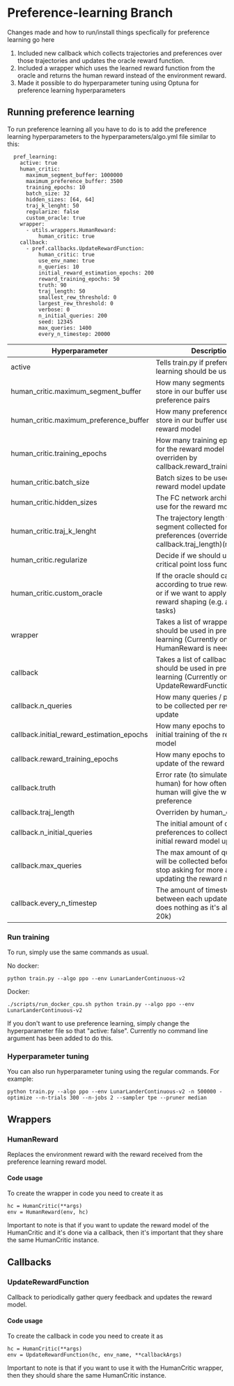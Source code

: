 # Preference-learning Branch
Changes made and how to run/install things specfically for preference learning go here

1) Included new callback which collects trajectories and preferences over those trajectories and updates the oracle reward function.
2) Included a wrapper which uses the learned reward function from the oracle and returns the human reward instead of the environment reward.
3) Made it possible to do hyperparameter tuning using Optuna for preference learning hyperparameters

## Running preference learning
To run preference learning all you have to do is to add the preference learning hyperparameters to the hyperparameters/algo.yml file similar to this:
~~~
  pref_learning:
    active: true
    human_critic:
      maximum_segment_buffer: 1000000
      maximum_preference_buffer: 3500
      training_epochs: 10
      batch_size: 32
      hidden_sizes: [64, 64]
      traj_k_lenght: 50
      regularize: false
      custom_oracle: true
    wrapper:
      - utils.wrappers.HumanReward:
          human_critic: true
    callback:
      - pref.callbacks.UpdateRewardFunction:
          human_critic: true
          use_env_name: true
          n_queries: 10
          initial_reward_estimation_epochs: 200
          reward_training_epochs: 50
          truth: 90
          traj_length: 50
          smallest_rew_threshold: 0
          largest_rew_threshold: 0
          verbose: 0
          n_initial_queries: 200
          seed: 12345
          max_queries: 1400
          every_n_timestep: 20000
~~~

| Hyperparameter                            | Description                                                                                                                              |
|-------------------------------------------|------------------------------------------------------------------------------------------------------------------------------------------|
| active                                    | Tells train.py if preference learning should be used                                                                                     |
| human_critic.maximum_segment_buffer       | How many segments we can store in our buffer used to collect preference pairs                                                            |
| human_critic.maximum_preference_buffer    | How many preferences we can store in our buffer used to update reward model                                                              |
| human_critic.training_epochs              | How many training epochs to run for the reward model (currently overriden by callback.reward_training_epochs)                            |
| human_critic.batch_size                   | Batch sizes to be used per reward model update                                                                                           |
| human_critic.hidden_sizes                 | The FC network architecture to use for the reward model                                                                                  |
| human_critic.traj_k_lenght                | The trajectory length for each segment collected for preferences (overrides callback.traj_length)(misspelled)                            |
| human_critic.regularize                   | Decide if we should use the critical point loss function                                                                                 |
| human_critic.custom_oracle                | If the oracle should calculate loss according to true reward function or if we want to apply some reward shaping (e.g. additional tasks) |
| wrapper                                   | Takes a list of wrappers that should be used in preference learning (Currently only HumanReward is needed)                               |
| callback                                  | Takes a list of callbacks that should be used in preference learning (Currently only uses UpdateRewardFunction)                          |
| callback.n_queries                        | How many queries / preferences to be collected per reward model update                                                                   |
| callback.initial_reward_estimation_epochs | How many epochs to run for the initial training of the reward model                                                                      |
| callback.reward_training_epochs           | How many epochs to run for the update of the reward model                                                                                |
| callback.truth                            | Error rate (to simulate faulty human) for how often the oracle human will give the wrong preference                                      |
| callback.traj_length                      | Overriden by human_critic                                                                                                                |
| callback.n_initial_queries                | The initial amount of queries / preferences to collect for the initial reward model update                                               |
| callback.max_queries                      | The max amount of queries that will be collected before the agent stop asking for more and stop updating the reward model                |
| callback.every_n_timestep                 | The amount of timesteps between each update (currently does nothing as it's always set to 20k)                                           |

### Run training

To run, simply use the same commands as usual.

No docker:
~~~
python train.py --algo ppo --env LunarLanderContinuous-v2
~~~
Docker:
~~~
./scripts/run_docker_cpu.sh python train.py --algo ppo --env LunarLanderContinuous-v2
~~~

If you don't want to use preference learning, simply change the hyperparameter file so that "active: false". Currently no command line argument has been added to do this.

### Hyperparameter tuning

You can also run hyperparameter tuning using the regular commands. For example:
~~~
python train.py --algo ppo --env LunarLanderContinuous-v2 -n 500000 -optimize --n-trials 300 --n-jobs 2 --sampler tpe --pruner median
~~~


## Wrappers

### HumanReward
Replaces the environment reward with the reward received from the preference learning reward model.

#### Code usage
To create the wrapper in code you need to create it as
~~~
hc = HumanCritic(**args)
env = HumanReward(env, hc)
~~~
Important to note is that if you want to update the reward model of the HumanCritic and it's done via a callback, then it's important that they share the same HumanCritic instance.

## Callbacks

### UpdateRewardFunction
Callback to periodically gather query feedback and updates the reward model.

#### Code usage
To create the callback in code you need to create it as
~~~
hc = HumanCritic(**args)
env = UpdateRewardFunction(hc, env_name, **callbackArgs)
~~~
Important to note is that if you want to use it with the HumanCritic wrapper, then they should share the same HumanCritic instance.